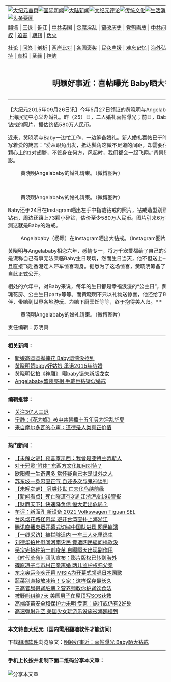 <a name="1" id="1" target="_blank"></a><span id="1"></span>
<table align=center border="0"><tr><td colspan="2" VALIGN=TOP><a href="https://github.com/xijmdi3035/djy/blob/master/gb/nf1351518.md#1"><img src="https://raw.githubusercontent.com/xijmdi3035/www/master/t/djy/1.jpg" title="大纪元首页" alt="大纪元首页"></a><a href="https://github.com/xijmdi3035/djy/blob/master/gb/n24hr.md#1"><img src="https://raw.githubusercontent.com/xijmdi3035/www/master/t/djy/3.jpg" title="国际新闻" alt="国际新闻"></a><a href="https://github.com/xijmdi3035/djy/blob/master/gb/nsc413.md#1"><img src="https://raw.githubusercontent.com/xijmdi3035/www/master/t/djy/4.jpg" title="大陆新闻" alt="大陆新闻"></a><a href="https://github.com/xijmdi3035/djy/blob/master/gb/news392.md#1"><img src="https://raw.githubusercontent.com/xijmdi3035/www/master/t/djy/5.jpg" title="大纪元评论" alt="大纪元评论"></a><a href="https://github.com/xijmdi3035/djy/blob/master/gb/news2007.md#1"><img src="https://raw.githubusercontent.com/xijmdi3035/www/master/t/djy/6.jpg" title="传统文化" alt="传统文化"></a><a href="https://github.com/xijmdi3035/djy/blob/master/gb/news2008.md#1"><img src="https://raw.githubusercontent.com/xijmdi3035/www/master/t/djy/7.jpg" title="生活消费" alt="生活消费"></a><a href="https://github.com/xijmdi3035/djy/blob/master/gb/ncyule.md#1"><img src="https://raw.githubusercontent.com/xijmdi3035/www/master/t/djy/8.jpg" title="娱乐休闲" alt="娱乐休闲"></a><a href="https://github.com/xijmdi3035/djy/blob/master/gb/nsc1002.md#1"><img src="https://raw.githubusercontent.com/xijmdi3035/www/master/t/djy/9.jpg" title="健康" alt="健康"></a><a href="https://github.com/xijmdi3035/djy/blob/master/gb/nf6092.md#1"><img src="https://raw.githubusercontent.com/xijmdi3035/www/master/t/djy/10a.jpg" title="独家" alt="独家"></a><a href="https://github.com/xijmdi3035/djy/blob/master/gb/nf4514.md#1"><img src="https://raw.githubusercontent.com/xijmdi3035/www/master/t/djy/12a.jpg" title="头条要闻" alt="头条要闻"></a></td></tr>
<tr><td colspan="2" VALIGN=TOP><a target="_blank" href="https://github.com/xijmdi3035/www/blob/master/README.md?zsrh#1">翻墙</a> | <a target="_blank" href="https://github.com/xijmdi3035/djy/blob/master/gb/nf5657.md#1">三退</a> | <a target="_blank" href="https://github.com/xijmdi3035/djy/blob/master/gb/nf6124.md#1">诉江</a> | <a target="_blank" href="https://github.com/xijmdi3035/djy/blob/master/gb/nf1176117.md#1">中共卖国</a> | <a target="_blank" href="https://github.com/xijmdi3035/djy/blob/master/gb/nf5773.md#1">贪腐淫乱</a> | <a target="_blank" href="https://github.com/xijmdi3035/djy/blob/master/gb/nf1176115.md#1">窜改历史</a> | <a target="_blank" href="https://github.com/xijmdi3035/djy/blob/master/gb/nf1176107.md#1">党魁画皮</a> | <a target="_blank" href="https://github.com/xijmdi3035/djy/blob/master/gb/nf1320400.md#1">中共间谍</a> | <a target="_blank" href="https://github.com/xijmdi3035/djy/blob/master/gb/nf1176114.md#1">破坏传统</a> | <a target="_blank" href="https://github.com/xijmdi3035/ntdtv/blob/master/gb/prog447_1.md#1">恶贯满盈</a> | <a target="_blank" href="https://github.com/xijmdi3035/djy/blob/master/gb/ncid278.md#1">人权</a> | <a target="_blank" href="https://github.com/xijmdi3035/djy/blob/master/gb/nf1176111.md#1">迫害</a> | <a target="_blank" href="https://gitlab.com/szzdlab/mh-qikan/blob/master/README.md#1">期刊</a> | <a target="_blank" href="https://github.com/xijmdi3035/djy/blob/master/gb/nf5562.md#1">伪火</a></p><p><a target="_blank" href="https://github.com/xijmdi3035/djy/blob/master/gb/9p.md#1">社论</a> | <a target="_blank" href="https://github.com/xijmdi3035/djy/blob/master/gb/nf4378.md#1">问答</a> | <a target="_blank" href="https://github.com/xijmdi3035/djy/blob/master/gb/nf5792.md#1">剖析</a> | <a target="_blank" href="https://github.com/xijmdi3035/djy/blob/master/gb/nf5735.md#1">两岸比对</a> | <a target="_blank" href="https://github.com/xijmdi3035/djy/blob/master/gb/nf6119.md#1">各国褒奖</a> | <a target="_blank" href="https://github.com/xijmdi3035/djy/blob/master/gb/nf6120.md#1">民众声援</a> | <a target="_blank" href="https://github.com/xijmdi3035/djy/blob/master/gb/nf1188594.md#1">难忘记忆</a> | <a target="_blank" href="https://github.com/xijmdi3035/djy/blob/master/gb/nf3180.md#1">海外弘传</a> | <a target="_blank" href="https://github.com/xijmdi3035/djy/blob/master/gb/nf5410.md#1">万人上访</a> | <a target="_blank" href="https://github.com/xijmdi3035/www/blob/master/README.md?zsrh#1">平台首页</a> | <a target="_blank" href="https://github.com/xijmdi3035/djy/blob/master/gb/nf4386.md#1">支持</a> | <a target="_blank" href="https://github.com/xijmdi3035/djy/blob/master/gb/nf4389.md#1">真相</a> | <a target="_blank" href="https://github.com/xijmdi3035/djy/blob/master/gb/nf5790.md#1">圣缘</a> | <a target="_blank" href="https://github.com/xijmdi3035/djy/blob/master/gb/nf4786.md#1">神韵</a></td></tr>
<tr><td VALIGN=TOP width="626"><h2 align=center>明颖好事近：喜帖曝光 Baby晒大钻戒</h2>

<h6></h6>
<hr>
	<p>【大纪元2015年09月26日讯】今年5月27日领证的<ahref="https://github.com/xijmdi3035/djy/blob/master/gb/tag/%E9%BB%84%E6%99%93%E6%98%8E.md#1">黄晓明</a>与Angelababy已确定于10月8日在上海展览中心举办婚礼。昨（25）日，二人婚礼喜帖曝光；前日，Baby还在社交网站晒出手戴钻戒的照片，据估约值580万人民币。</p>
<p>近来，<ahref="https://github.com/xijmdi3035/djy/blob/master/gb/tag/%E9%BB%84%E6%99%93%E6%98%8E.md#1">黄晓明</a>与Baby一边忙工作，一边筹备婚礼。新人婚礼喜帖已于昨日曝光，上面用烫金字体写着爱的箴言：“爱从眼角出发，抵达鬓角这微不足道的间距，却需要付出跋涉一生的努力。”“同1颗心上的1对翅膀，不管身在何方，风起时，我们都会一起飞翔。”背景是新郎新娘甜蜜相拥的剪影。</p>
<p>
	<figure id="attachment_6507929" aria-describedby="caption-attachment-6507929" style="width: 600px" class="wp-caption aligncenter"><ahref=" https://i.epochtimes.com/assets/uploads/2015/09/1509251837112669-600x472.jpg" target="_blank" rel="noreferrer noopener"></a><figcaption id="caption-attachment-6507929" class="wp-caption-text">黄晓明Angelababy的婚礼请柬。（微博图片）</figcaption></figure><br />
	<figure id="attachment_6507944" aria-describedby="caption-attachment-6507944" style="width: 600px" class="wp-caption aligncenter"><ahref=" https://i.epochtimes.com/assets/uploads/2015/09/1509251837052669-600x600.jpg" target="_blank" rel="noreferrer noopener"></a><figcaption id="caption-attachment-6507944" class="wp-caption-text">黄晓明Angelababy的婚礼请柬。（微博图片）</figcaption></figure></p>
<p>Baby还于24日在Instagram晒出左手中指戴钻戒的照片，钻戒造型别致：正中间镶有一颗大梨形钻石，周边还镶上73颗小碎钻，估价至少580万人民币。图片引来6万多网民点赞，粉丝纷纷猜测这就是Baby的婚戒。</p>
<figure id="attachment_6507954" aria-describedby="caption-attachment-6507954" style="width: 600px" class="wp-caption aligncenter"><ahref=" https://i.epochtimes.com/assets/uploads/2015/09/1509252151492669-600x598.jpg" target="_blank" rel="noreferrer noopener"></a><figcaption id="caption-attachment-6507954" class="wp-caption-text">Angelababy（<ahref="https://github.com/xijmdi3035/djy/blob/master/gb/tag/%E6%9D%A8%E9%A2%96.md#1">杨颖</a>）在Instagram晒出大钻戒。（Instagram图片）</figcaption></figure>
<p>黄晓明与Angelababy相恋六年，感情专一，将万千宠爱都给了自己的公主。2013年，黄晓明先是谎称自己有事无法亲临Baby生日现场，然而生日当天，他不但送上一辆百万跑车作为礼物，而且直接飞赴香港连人带车惊喜现身。据悉为了这场惊喜，黄晓明筹备了一个月，而两人的恋情也自此正式公开。</p>
<p>相处的六年中，对Baby来说，每年的生日都是幸福浪漫的“公主日”，黄晓明还为她准备过浪漫玫瑰花房、公主生日party等等。而黄晓明不只以礼物送惊喜，他还给了Baby最珍贵的东西——陪伴，带她到世界各地游玩、为她下厨烹饪等等，终于抱得美人归。**</p>
<figure id="attachment_6507965" aria-describedby="caption-attachment-6507965" style="width: 440px" class="wp-caption aligncenter"><ahref=" https://i.epochtimes.com/assets/uploads/2015/09/1509251837092669.jpg" target="_blank" rel="noreferrer noopener"></a><figcaption id="caption-attachment-6507965" class="wp-caption-text">黄晓明Angelababy的婚礼请柬。（微博图片）</figcaption></figure>
<p>责任编辑：苏明真</p>
	
<hr>


<strong>相关新闻：</strong>
<li><a href="https://github.com/xijmdi3035/djy/blob/master/gb/14/12/1/n4308292.md#1">新娘高圆圆抛捧花 Baby遗憾没抢到</a></li>
<li><a href="https://github.com/xijmdi3035/djy/blob/master/gb/14/12/2/n4309025.md#1">黄晓明赞baby好姑娘 承诺2015年结婚</a></li>
<li><a href="https://github.com/xijmdi3035/djy/blob/master/gb/14/12/19/n4321785.md#1">黄晓明忆拍《神雕》 曝baby错失新版龙女</a></li>
<li><a href="https://github.com/xijmdi3035/djy/blob/master/gb/15/1/26/n4351507.md#1">Angelababy盛装亮相 手戴巨钻疑似婚戒</a></li>
<hr>


<strong>编辑推荐：</strong>
<li><a href="https://github.com/xijmdi3035/djy/blob/master/gb/18/5/10/n10381511.md?dfh#1" target="_blank">关注3亿人三退</a></li><li><a href="https://github.com/tsiac2612/djy/blob/master/gb/19/12/6/n11704965.md#1" target="_blank">宁静：《花为媒》被中共禁播十五年只为淫乱华夏</a></li><li><a href="https://github.com/tsiac2612/djy/blob/master/gb/19/8/31/n11490640.md#1" target="_blank">来自摩尔多瓦的心声：道德是人类真正价值</a></li>
<hr>

<strong>热门新闻：</strong>
<li><a href="https://github.com/xijmdi3035/djy/blob/master/gb/21/7/20/n13102389.md#1">【未解之谜】预言家凯西：我曾是亚特兰蒂斯人</a></li>
<li><a href="https://github.com/xijmdi3035/djy/blob/master/gb/21/7/12/n13083124.md#1">对于邪灵“附体” 东西方文化如何对待？</a></li>
<li><a href="https://github.com/xijmdi3035/djy/blob/master/gb/21/7/21/n13104808.md#1">欧阳修一生奇遇多 常怀疑自己本是世外之人</a></li>
<li><a href="https://github.com/xijmdi3035/djy/blob/master/gb/21/7/12/n13083162.md#1">苏东坡一身忠直正气 自述多次与鬼神谈判</a></li>
<li><a href="https://github.com/xijmdi3035/djy/blob/master/gb/21/7/15/n13091973.md#1">【未解之谜】 另类转世 亡夫化鸟续前缘</a></li>
<li><a href="https://github.com/xijmdi3035/djy/blob/master/gb/21/7/24/n13112643.md#1">【新闻看点】死亡隧道存3谜 江浙沪发196警报</a></li>
<li><a href="https://github.com/xijmdi3035/djy/blob/master/gb/21/7/24/n13112565.md#1">【财商天下】快速降负债 恒大走出危局？</a></li>
<li><a href="https://github.com/xijmdi3035/djy/blob/master/gb/21/7/24/n13111563.md#1">车评：新面孔 新设备 2021 Volkswagen Tiguan SEL</a></li>
<li><a href="https://github.com/xijmdi3035/djy/blob/master/gb/21/7/24/n13112629.md#1">台风烟花路径奇异 避开台湾直扑上海浙江</a></li>
<li><a href="https://github.com/xijmdi3035/djy/blob/master/gb/21/7/24/n13111538.md#1">腾讯直播奥运开幕式切掉中国队进场 网民崩溃</a></li>
<li><a href="https://github.com/xijmdi3035/djy/blob/master/gb/21/7/24/n13112498.md#1">【一线采访】被拦隧道内 一车三人死里逃生</a></li>
<li><a href="https://github.com/xijmdi3035/djy/blob/master/gb/21/7/22/n13108292.md#1">刘德华拍片慰问河南灾民 竟遭网民逼问捐款没</a></li>
<li><a href="https://github.com/xijmdi3035/djy/blob/master/gb/21/7/23/n13110984.md#1">吴宗宪接种第一剂疫苗 自曝隔天出现副作用</a></li>
<li><a href="https://github.com/xijmdi3035/djy/blob/master/gb/21/7/23/n13110829.md#1">《时代革命》团队宣布：影片版权已转到海外</a></li>
<li><a href="https://github.com/xijmdi3035/djy/blob/master/gb/21/7/24/n13111732.md#1">篠原凉子与市村正亲离婚 两儿监护权归父亲</a></li>
<li><a href="https://github.com/xijmdi3035/djy/blob/master/gb/21/7/23/n13108910.md#1">东京奥运今晚开幕 MISIA为开幕式领唱日本国歌</a></li>
<li><a href="https://github.com/xijmdi3035/djy/blob/master/gb/21/7/21/n13105343.md#1">蔬菜别直接放冰箱！专家：这样保存最长久</a></li>
<li><a href="https://github.com/xijmdi3035/djy/blob/master/gb/21/7/22/n13108194.md#1">三高者易得肾脏病？营养师教你护肾饮食法</a></li>
<li><a href="https://github.com/xijmdi3035/djy/blob/master/gb/21/7/25/n13113232.md#1">被野熊纠缠7天 美国男子在屋顶写SOS获救</a></li>
<li><a href="https://github.com/xijmdi3035/djy/blob/master/gb/21/7/24/n13112330.md#1">高端疫苗安全和保护力未明 专家：施打或仍有2好处</a></li>
<li><a href="https://github.com/xijmdi3035/djy/blob/master/gb/21/7/23/n13109007.md#1">高速弹射升空 美国少女玩游乐设施被海鸥撞到</a></li>
<hr>

<strong>本文转自<a href="https://www.epochtimes.com">大纪元</a>（国内需用<a href="https://github.com/xijmdi3035/www/blob/master/README.md#8">翻墙软件</a>才能访问）</strong><p>下载<a href="https://github.com/xijmdi3035/www/blob/master/README.md#8">翻墙软件</a>浏览原文：<a href="https://www.epochtimes.com/gb/15/9/26/n4536285.htm">明颖好事近：喜帖曝光 Baby晒大钻戒</a></p><hr>

<strong>手机上长按并复制下面二维码分享本文章：</strong><br><br><img src="https://chart.apis.google.com/chart?cht=qr&chs=240x240&choe=UTF-8&chld=M|2&chl=https://github.com/xijmdi3035/djy/blob/master/gb/15/9/26/n4536285.md%231" title="分享本文章"></td><td VALIGN=TOP><a href="https://github.com/xijmdi3035/djy/blob/master/gb/16/1/21/n4622075.md?dfh#1" target="_blank"><img src="https://raw.githubusercontent.com/xijmdi3035/djy/master/gb/300/wei-f1.jpg" title="中共的伪火骗局"  alt="中共的伪火骗局"></a><br><a href="https://github.com/xijmdi3035/www/blob/master/README.md?dfh#9" target="_blank"><img src="https://raw.githubusercontent.com/xijmdi3035/djy/master/gb/300/yong-h.jpg" title="永恒的见证"  alt="永恒的见证"></a><br><a href="https://github.com/xijmdi3035/djy/blob/master/gb/13/9/29/n3974789.md?dfh#1" target="_blank"><img src="https://raw.githubusercontent.com/xijmdi3035/djy/master/gb/300/shang-lnz.jpg" title="善良女子被中共投男牢"  alt="善良女子被中共投男牢"></a><br><a href="https://github.com/xijmdi3035/djy/blob/master/gb/16/3/16/n4663449.md?dfh#1" target="_blank"><img src="https://raw.githubusercontent.com/xijmdi3035/djy/master/gb/300/huo-z3.jpg" title="警卫目击活摘器官"  alt="警卫目击活摘器官"></a><br><a href="https://github.com/xijmdi3035/djy/blob/master/gb/16/8/7/n8177641.md?dfh#1" target="_blank"><img src="https://raw.githubusercontent.com/xijmdi3035/djy/master/gb/300/huo-z4.jpg" title="证人描述活摘恐怖"  alt="证人描述活摘恐怖"></a><br><a href="https://github.com/xijmdi3035/djy/blob/master/gb/10/4/19/n2881569.md?dfh#1" target="_blank"><img src="https://raw.githubusercontent.com/xijmdi3035/djy/master/gb/300/huo-z1.jpg" title="揭开活摘器官黑幕"  alt="揭开活摘器官黑幕"></a><br><a href="https://github.com/xijmdi3035/djy/blob/master/gb/10/11/7/n3077476.md?dfh#1" target="_blank"><img src="https://raw.githubusercontent.com/xijmdi3035/djy/master/gb/300/ma-ks.jpg" title="马克思的成魔之路"  alt="马克思的成魔之路"></a><br><a href="https://github.com/xijmdi3035/djy/blob/master/gb/14/6/9/n4173977.md?dfh#1" target="_blank"><img src="https://raw.githubusercontent.com/xijmdi3035/djy/master/gb/300/chang-zs.jpg" title="藏字石 蕴天机"  alt="藏字石 蕴天机"></a><br><a href="https://github.com/xijmdi3035/djy/blob/master/gb/18/5/10/n10381511.md?dfh#1" target="_blank"><img src="https://raw.githubusercontent.com/xijmdi3035/djy/master/gb/300/st1.jpg" title="关注三亿人三退"  alt="关注三亿人三退"></a><br><a href="https://github.com/xijmdi3035/djy/blob/master/gb/18/3/21/n10237682.md?dfh#1" target="_blank"><img src="https://raw.githubusercontent.com/xijmdi3035/djy/master/gb/300/jie-t.jpg" title="解体中共复兴中华"  alt="解体中共复兴中华"></a><br><a href="https://github.com/xijmdi3035/djy/blob/master/gb/9/2/9/n2422991.md?dfh#1" target="_blank"><img src="https://raw.githubusercontent.com/xijmdi3035/djy/master/gb/300/gao-zs.jpg" title="中共迫害良心律师"  alt="中共迫害良心律师"></a><br><a href="https://github.com/xijmdi3035/djy/blob/master/gb/18/12/9/n10900044.md?dfh#1" target="_blank"><img src="https://raw.githubusercontent.com/xijmdi3035/djy/master/gb/300/sj1.jpg" title="三百多万人举报江泽民"  alt="三百多万人举报江泽民"></a><br><a href="https://github.com/xijmdi3035/djy/blob/master/gb/18/8/28/n10672014.md?dfh#1" target="_blank"><img src="https://raw.githubusercontent.com/xijmdi3035/djy/master/gb/300/sj2.jpg" title="这些官员为何起诉江泽民"  alt="这些官员为何起诉江泽民"></a><br><a href="https://github.com/xijmdi3035/djy/blob/master/gb/8/12/18/n2367165.md?dfh#1" target="_blank"><img src="https://raw.githubusercontent.com/xijmdi3035/djy/master/gb/300/liangan.jpg" title="海峡两岸的强烈对比"  alt="海峡两岸的强烈对比"></a><br><a href="https://github.com/xijmdi3035/djy/blob/master/gb/15/12/10/n4593139.md?dfh#1" target="_blank"><img src="https://raw.githubusercontent.com/xijmdi3035/djy/master/gb/300/jia-ndzl.jpg" title="加拿大总理的贺信"  alt="加拿大总理的贺信"></a><br><a href="https://github.com/xijmdi3035/djy/blob/master/gb/11/6/17/n3289382.md?dfh#1" target="_blank"><img src="https://raw.githubusercontent.com/xijmdi3035/djy/master/gb/300/xiao-wd.jpg" title="探寻真相兼听则明"  alt="探寻真相兼听则明"></a><br><a href="https://github.com/xijmdi3035/djy/blob/master/gb/18/10/27/n10812623.md?dfh#1" target="_blank"><img src="https://raw.githubusercontent.com/xijmdi3035/djy/master/gb/300/yindu.jpg" title="印度媒体报道东方"  alt="印度媒体报道东方"></a><br><a href="https://github.com/xijmdi3035/djy/blob/master/gb/18/6/9/n10469652.md?dfh#1" target="_blank"><img src="https://raw.githubusercontent.com/xijmdi3035/djy/master/gb/300/xie-j.jpg" title="不一样的海外校园"  alt="不一样的海外校园"></a><br><a href="https://github.com/xijmdi3035/djy/blob/master/gb/7/4/5/n1669415.md?dfh#1" target="_blank"><img src="https://raw.githubusercontent.com/xijmdi3035/djy/master/gb/300/li-up.jpg" title="从大师到徒弟的传奇"  alt="从大师到徒弟的传奇"></a><br><a href="https://github.com/xijmdi3035/djy/blob/master/gb/17/5/26/n9191512.md?dfh#1" target="_blank"><img src="https://raw.githubusercontent.com/xijmdi3035/djy/master/gb/300/zfl2.jpg" title="亿万人与东方一本奇书"  alt="亿万人与东方一本奇书"></a><br><a href="https://github.com/xijmdi3035/djy/blob/master/gb/13/11/27/n4020290.md?dfh#1" target="_blank"><img src="https://raw.githubusercontent.com/xijmdi3035/djy/master/gb/300/zhen-h.jpg" title="大陆见不到的震撼场面"  alt="大陆见不到的震撼场面"></a><br><a href="https://github.com/xijmdi3035/djy/blob/master/gb/15/7/17/n4482910.md?dfh#1" target="_blank"><img src="https://raw.githubusercontent.com/xijmdi3035/djy/master/gb/300/dalu-sk.jpg" title="人心向善 大陆当初盛况"  alt="人心向善 大陆当初盛况"></a><br><a href="https://github.com/xijmdi3035/djy/blob/master/gb/19/1/5/n10955468.md?dfh#1" target="_blank"><img src="https://raw.githubusercontent.com/xijmdi3035/djy/master/gb/300/zfl1.jpg" title="追寻真理 这书讲什么"  alt="追寻真理 这书讲什么"></a><br><a href="https://github.com/xijmdi3035/www/blob/master/README.md?dfh#1" target="_blank"><img src="https://raw.githubusercontent.com/xijmdi3035/djy/master/gb/300/fq1.jpg" title="下载免费翻墙软件"  alt="下载免费翻墙软件"></a><br></td></tr></table>
